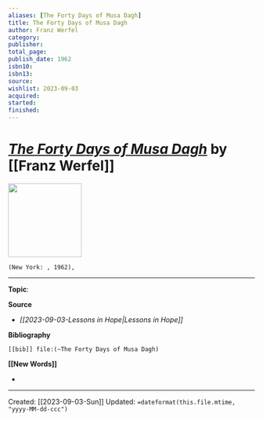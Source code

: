 ```yaml
---
aliases: [The Forty Days of Musa Dagh]
title: The Forty Days of Musa Dagh
author: Franz Werfel
category: 
publisher: 
total_page: 
publish_date: 1962
isbn10: 
isbn13: 
source: 
wishlist: 2023-09-03
acquired: 
started: 
finished: 
---
```

# *[The Forty Days of Musa Dagh]()* by [[Franz Werfel]]

<img src="" width=150>

`(New York: , 1962), `



--- 
**Topic**: 

**Source**
- *[[2023-09-03-Lessons in Hope|Lessons in Hope]]*

**Bibliography**

```query
[[bib]] file:(~The Forty Days of Musa Dagh)
```
 

**[[New Words]]**

- 

---
Created: [[2023-09-03-Sun]]
Updated: `=dateformat(this.file.mtime, "yyyy-MM-dd-ccc")`